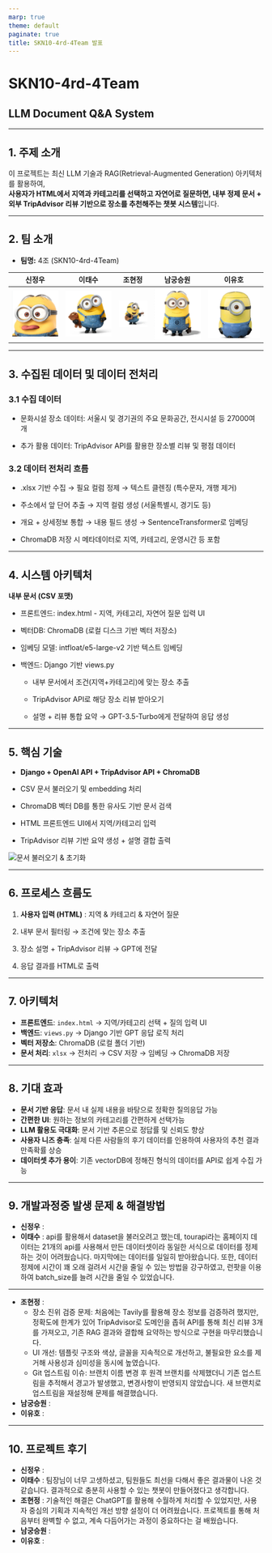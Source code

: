 ```yaml
---
marp: true
theme: default
paginate: true
title: SKN10-4rd-4Team 발표
---
```


# SKN10-4rd-4Team

## LLM Document Q&A System

---

## 1. 주제 소개

이 프로젝트는 최신 LLM 기술과 RAG(Retrieval-Augmented Generation) 아키텍처를 활용하여,  
**사용자가 HTML에서 지역과 카테고리를 선택하고 자연어로 질문하면, 내부 정제 문서 + 외부 TripAdvisor 리뷰 기반으로 장소를 추천해주는 챗봇 시스템**입니다.

---

## 2. 팀 소개

- **팀명:** 4조 (SKN10-4rd-4Team)

| 신정우 | 이태수 | 조현정 | 남궁승원 | 이유호 |
|:------:|:------:|:------:|:--------:|:------:|
| ![](image/신정우.png) | ![](image/이태수.png) | ![](image/조현정.png) | ![](image/남궁승원.png) | ![](image/이유호.png) |

---

## 3. 수집된 데이터 및 데이터 전처리

### 3.1 수집 데이터

- 문화시설 장소 데이터: 서울시 및 경기권의 주요 문화공간, 전시시설 등 27000여 개

- 추가 활용 데이터: TripAdvisor API를 활용한 장소별 리뷰 및 평점 데이터

### 3.2 데이터 전처리 흐름

- .xlsx 기반 수집 → 필요 컬럼 정제 → 텍스트 클렌징 (특수문자, 개행 제거)

- 주소에서 앞 단어 추출 → 지역 컬럼 생성 (서울특별시, 경기도 등)

- 개요 + 상세정보 통합 → 내용 필드 생성 → SentenceTransformer로 임베딩

- ChromaDB 저장 시 메타데이터로 지역, 카테고리, 운영시간 등 포함

---

## 4. 시스템 아키텍처

**내부 문서 (CSV 포맷)**

- 프론트엔드: index.html - 지역, 카테고리, 자연어 질문 입력 UI

- 벡터DB: ChromaDB (로컬 디스크 기반 벡터 저장소)

- 임베딩 모델: intfloat/e5-large-v2 기반 텍스트 임베딩

- 백엔드: Django 기반 views.py

  - 내부 문서에서 조건(지역+카테고리)에 맞는 장소 추출

  - TripAdvisor API로 해당 장소 리뷰 받아오기

  - 설명 + 리뷰 통합 요약 → GPT-3.5-Turbo에게 전달하여 응답 생성

---

## 5. 핵심 기술

- **Django + OpenAI API + TripAdvisor API + ChromaDB**
- CSV 문서 불러오기 및 embedding 처리

- ChromaDB 벡터 DB를 통한 유사도 기반 문서 검색

- HTML 프론트엔드 UI에서 지역/카테고리 입력

- TripAdvisor 리뷰 기반 요약 생성 + 설명 결합 출력

![문서 불러오기 & 초기화](image/문서불러오기.png)

---

## 6. 프로세스 흐름도

1. **사용자 입력 (HTML)** : 지역 & 카테고리 & 자연어 질문

2. 내부 문서 필터링 → 조건에 맞는 장소 추출

3. 장소 설명 + TripAdvisor 리뷰 → GPT에 전달

4. 응답 결과를 HTML로 출력

---

## 7. 아키텍처

- **프론트엔드**: `index.html` → 지역/카테고리 선택 + 질의 입력 UI
- **백엔드**: `views.py` → Django 기반 GPT 응답 로직 처리
- **벡터 저장소**: ChromaDB (로컬 폴더 기반)
- **문서 처리**: `xlsx` → 전처리 → CSV 저장 → 임베딩 → ChromaDB 저장

---

## 8. 기대 효과

- **문서 기반 응답**: 문서 내 실제 내용을 바탕으로 정확한 질의응답 가능
- **간편한 UI**: 원하는 정보의 카테고리를 간편하게 선택가능
- **LLM 활용도 극대화**: 문서 기반 추론으로 정답률 및 신뢰도 향상
- **사용자 니즈 충족**: 실제 다른 사람들의 후기 데이터를 인용하여 사용자의 추천 결과 만족확률 상승
- **데이터셋 추가 용이**: 기존 vectorDB에 정해진 형식의 데이터를 API로 쉽게 수집 가능

---

## 9. 개발과정중 발생 문제 & 해결방법

- **신정우** : 
- **이태수** :  api를 활용해서 dataset을 불러오려고 했는데,
tourapi라는 홈페이지 데이터는 21개의 api를 사용해서 만든 데이터셋이라 동일한 서식으로 데이터를 정제하는 것이 어려웠습니다.
마지막에는 데이터를 일일히 받아왔습니다.
또한, 데이터 정제에 시간이 꽤 오래 걸려서 시간을 줄일 수 있는 방법을 강구하였고, 런팟을 이용하여 batch_size를 늘려 시간을 줄일 수 있었습니다.
---
- **조현정** : 
  - 장소 진위 검증 문제: 처음에는 Tavily를 활용해 장소 정보를 검증하려 했지만, 정확도에 한계가 있어 TripAdvisor로 도메인을 좁혀 API를 통해 최신 리뷰 3개를 가져오고, 기존 RAG 결과와 결합해 요약하는 방식으로 구현을 마무리했습니다.
  - UI 개선: 템플릿 구조와 색상, 글꼴을 지속적으로 개선하고, 불필요한 요소를 제거해 사용성과 심미성을 동시에 높였습니다.
  - Git 업스트림 이슈: 브랜치 이름 변경 후 원격 브랜치를 삭제했더니 기존 업스트림을 추적해서 경고가 발생했고, 변경사항이 반영되지 않았습니다. 새 브랜치로 업스트림을 재설정해 문제를 해결했습니다.
- **남궁승원** : 
- **이유호** : 

---

## 10. 프로젝트 후기

- **신정우** : 
- **이태수** : 팀장님이 너무 고생하셨고, 팀원들도 최선을 다해서 좋은 결과물이 나온 것 같습니다.
결과적으로 충분히 사용할 수 있는 챗봇이 만들어졌다고 생각합니다.
- **조현정** : 기술적인 해결은 ChatGPT를 활용해 수월하게 처리할 수 있었지만,
사용자 중심의 기획과 지속적인 개선 방향 설정이 더 어려웠습니다.
프로젝트를 통해 처음부터 완벽할 수 없고, 계속 다듬어가는 과정이 중요하다는 걸 배웠습니다.
- **남궁승원** : 
- **이유호** : 